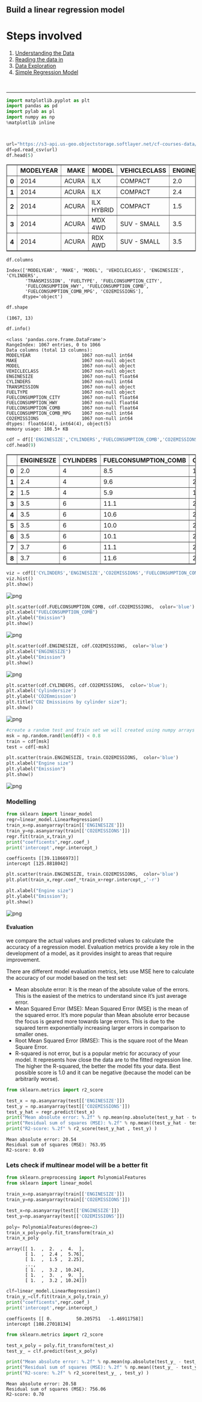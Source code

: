 
## Build a linear regression model

<h1>Steps involved</h1>

<div class="alert alert-block alert-info" style="margin-top: 20px">
    <ol>
        <li><a href="#understanding_data">Understanding the Data</a></li>
        <li><a href="#reading_data">Reading the data in</a></li>
        <li><a href="#data_exploration">Data Exploration</a></li>
        <li><a href="#simple_regression">Simple Regression Model</a></li>
    </ol>
</div>
<br>
<hr>


```python
import matplotlib.pyplot as plt
import pandas as pd
import pylab as pl
import numpy as np
%matplotlib inline
```


```python


url="https://s3-api.us-geo.objectstorage.softlayer.net/cf-courses-data/CognitiveClass/ML0101ENv3/labs/FuelConsumptionCo2.csv"
df=pd.read_csv(url)
df.head(5)
```




<div>
<style scoped>
    .dataframe tbody tr th:only-of-type {
        vertical-align: middle;
    }

    .dataframe tbody tr th {
        vertical-align: top;
    }

    .dataframe thead th {
        text-align: right;
    }
</style>
<table border="1" class="dataframe">
  <thead>
    <tr style="text-align: right;">
      <th></th>
      <th>MODELYEAR</th>
      <th>MAKE</th>
      <th>MODEL</th>
      <th>VEHICLECLASS</th>
      <th>ENGINESIZE</th>
      <th>CYLINDERS</th>
      <th>TRANSMISSION</th>
      <th>FUELTYPE</th>
      <th>FUELCONSUMPTION_CITY</th>
      <th>FUELCONSUMPTION_HWY</th>
      <th>FUELCONSUMPTION_COMB</th>
      <th>FUELCONSUMPTION_COMB_MPG</th>
      <th>CO2EMISSIONS</th>
    </tr>
  </thead>
  <tbody>
    <tr>
      <th>0</th>
      <td>2014</td>
      <td>ACURA</td>
      <td>ILX</td>
      <td>COMPACT</td>
      <td>2.0</td>
      <td>4</td>
      <td>AS5</td>
      <td>Z</td>
      <td>9.9</td>
      <td>6.7</td>
      <td>8.5</td>
      <td>33</td>
      <td>196</td>
    </tr>
    <tr>
      <th>1</th>
      <td>2014</td>
      <td>ACURA</td>
      <td>ILX</td>
      <td>COMPACT</td>
      <td>2.4</td>
      <td>4</td>
      <td>M6</td>
      <td>Z</td>
      <td>11.2</td>
      <td>7.7</td>
      <td>9.6</td>
      <td>29</td>
      <td>221</td>
    </tr>
    <tr>
      <th>2</th>
      <td>2014</td>
      <td>ACURA</td>
      <td>ILX HYBRID</td>
      <td>COMPACT</td>
      <td>1.5</td>
      <td>4</td>
      <td>AV7</td>
      <td>Z</td>
      <td>6.0</td>
      <td>5.8</td>
      <td>5.9</td>
      <td>48</td>
      <td>136</td>
    </tr>
    <tr>
      <th>3</th>
      <td>2014</td>
      <td>ACURA</td>
      <td>MDX 4WD</td>
      <td>SUV - SMALL</td>
      <td>3.5</td>
      <td>6</td>
      <td>AS6</td>
      <td>Z</td>
      <td>12.7</td>
      <td>9.1</td>
      <td>11.1</td>
      <td>25</td>
      <td>255</td>
    </tr>
    <tr>
      <th>4</th>
      <td>2014</td>
      <td>ACURA</td>
      <td>RDX AWD</td>
      <td>SUV - SMALL</td>
      <td>3.5</td>
      <td>6</td>
      <td>AS6</td>
      <td>Z</td>
      <td>12.1</td>
      <td>8.7</td>
      <td>10.6</td>
      <td>27</td>
      <td>244</td>
    </tr>
  </tbody>
</table>
</div>




```python
df.columns
```




    Index(['MODELYEAR', 'MAKE', 'MODEL', 'VEHICLECLASS', 'ENGINESIZE', 'CYLINDERS',
           'TRANSMISSION', 'FUELTYPE', 'FUELCONSUMPTION_CITY',
           'FUELCONSUMPTION_HWY', 'FUELCONSUMPTION_COMB',
           'FUELCONSUMPTION_COMB_MPG', 'CO2EMISSIONS'],
          dtype='object')




```python
df.shape
```




    (1067, 13)




```python
df.info()
```

    <class 'pandas.core.frame.DataFrame'>
    RangeIndex: 1067 entries, 0 to 1066
    Data columns (total 13 columns):
    MODELYEAR                   1067 non-null int64
    MAKE                        1067 non-null object
    MODEL                       1067 non-null object
    VEHICLECLASS                1067 non-null object
    ENGINESIZE                  1067 non-null float64
    CYLINDERS                   1067 non-null int64
    TRANSMISSION                1067 non-null object
    FUELTYPE                    1067 non-null object
    FUELCONSUMPTION_CITY        1067 non-null float64
    FUELCONSUMPTION_HWY         1067 non-null float64
    FUELCONSUMPTION_COMB        1067 non-null float64
    FUELCONSUMPTION_COMB_MPG    1067 non-null int64
    CO2EMISSIONS                1067 non-null int64
    dtypes: float64(4), int64(4), object(5)
    memory usage: 108.5+ KB



```python
cdf = df[['ENGINESIZE','CYLINDERS','FUELCONSUMPTION_COMB','CO2EMISSIONS']]
cdf.head(9)
```




<div>
<style scoped>
    .dataframe tbody tr th:only-of-type {
        vertical-align: middle;
    }

    .dataframe tbody tr th {
        vertical-align: top;
    }

    .dataframe thead th {
        text-align: right;
    }
</style>
<table border="1" class="dataframe">
  <thead>
    <tr style="text-align: right;">
      <th></th>
      <th>ENGINESIZE</th>
      <th>CYLINDERS</th>
      <th>FUELCONSUMPTION_COMB</th>
      <th>CO2EMISSIONS</th>
    </tr>
  </thead>
  <tbody>
    <tr>
      <th>0</th>
      <td>2.0</td>
      <td>4</td>
      <td>8.5</td>
      <td>196</td>
    </tr>
    <tr>
      <th>1</th>
      <td>2.4</td>
      <td>4</td>
      <td>9.6</td>
      <td>221</td>
    </tr>
    <tr>
      <th>2</th>
      <td>1.5</td>
      <td>4</td>
      <td>5.9</td>
      <td>136</td>
    </tr>
    <tr>
      <th>3</th>
      <td>3.5</td>
      <td>6</td>
      <td>11.1</td>
      <td>255</td>
    </tr>
    <tr>
      <th>4</th>
      <td>3.5</td>
      <td>6</td>
      <td>10.6</td>
      <td>244</td>
    </tr>
    <tr>
      <th>5</th>
      <td>3.5</td>
      <td>6</td>
      <td>10.0</td>
      <td>230</td>
    </tr>
    <tr>
      <th>6</th>
      <td>3.5</td>
      <td>6</td>
      <td>10.1</td>
      <td>232</td>
    </tr>
    <tr>
      <th>7</th>
      <td>3.7</td>
      <td>6</td>
      <td>11.1</td>
      <td>255</td>
    </tr>
    <tr>
      <th>8</th>
      <td>3.7</td>
      <td>6</td>
      <td>11.6</td>
      <td>267</td>
    </tr>
  </tbody>
</table>
</div>




```python
viz = cdf[['CYLINDERS','ENGINESIZE','CO2EMISSIONS','FUELCONSUMPTION_COMB']]
viz.hist()
plt.show()
```


![png](/images/Linear_model_files/Linear_model_8_0.png)



```python
plt.scatter(cdf.FUELCONSUMPTION_COMB, cdf.CO2EMISSIONS,  color='blue')
plt.xlabel("FUELCONSUMPTION_COMB")
plt.ylabel("Emission")
plt.show()
```


![png](Linear_model_files/Linear_model_9_0.png)



```python
plt.scatter(cdf.ENGINESIZE, cdf.CO2EMISSIONS,  color='blue')
plt.xlabel("ENGINESIZE")
plt.ylabel("Emission")
plt.show()
```


![png](Linear_model_files/Linear_model_10_0.png)



```python
plt.scatter(cdf.CYLINDERS, cdf.CO2EMISSIONS,  color='blue');
plt.xlabel('Cylindersize')
plt.ylabel('CO2Emmission')
plt.title("CO2 Emissioins by cylinder size");
plt.show()
```


![png](Linear_model_files/Linear_model_11_0.png)



```python
#create a random test and train set we will created using numpy arrays
msk = np.random.rand(len(df)) < 0.8
train = cdf[msk]
test = cdf[~msk]
```


```python
plt.scatter(train.ENGINESIZE, train.CO2EMISSIONS,  color='blue')
plt.xlabel("Engine size")
plt.ylabel("Emission")
plt.show()
```


![png](Linear_model_files/Linear_model_13_0.png)


### Modelling


```python
from sklearn import linear_model
regr=linear_model.LinearRegression()
train_x=np.asanyarray(train[['ENGINESIZE']])
train_y=np.asanyarray(train[['CO2EMISSIONS']])
regr.fit(train_x,train_y)
print("coefficents",regr.coef_)
print('intercept',regr.intercept_)

```

    coefficents [[39.11866973]]
    intercept [125.8818042]



```python
plt.scatter(train.ENGINESIZE, train.CO2EMISSIONS,  color='blue')
plt.plot(train_x,regr.coef_*train_x+regr.intercept_,'-r')

plt.xlabel("Engine size")
plt.ylabel("Emission");
plt.show()
```


![png](Linear_model_files/Linear_model_16_0.png)


#### Evaluation
we compare the actual values and predicted values to calculate the accuracy of a regression model. Evaluation metrics provide a key role in the development of a model, as it provides insight to areas that require improvement.

There are different model evaluation metrics, lets use MSE here to calculate the accuracy of our model based on the test set:
<ul>
    <li> Mean absolute error: It is the mean of the absolute value of the errors. This is the easiest of the metrics to understand since it’s just average error.</li>
    <li> Mean Squared Error (MSE): Mean Squared Error (MSE) is the mean of the squared error. It’s more popular than Mean absolute error because the focus is geared more towards large errors. This is due to the squared term exponentially increasing larger errors in comparison to smaller ones.</li>
    <li> Root Mean Squared Error (RMSE): This is the square root of the Mean Square Error. </li>
    <li> R-squared is not error, but is a popular metric for accuracy of your model. It represents how close the data are to the fitted regression line. The higher the R-squared, the better the model fits your data. Best possible score is 1.0 and it can be negative (because the model can be arbitrarily worse).</li>
</ul>


```python
from sklearn.metrics import r2_score

test_x = np.asanyarray(test[['ENGINESIZE']])
test_y = np.asanyarray(test[['CO2EMISSIONS']])
test_y_hat = regr.predict(test_x)
print("Mean absolute error: %.2f" % np.mean(np.absolute(test_y_hat - test_y)))
print("Residual sum of squares (MSE): %.2f" % np.mean((test_y_hat - test_y) ** 2))
print("R2-score: %.2f" % r2_score(test_y_hat , test_y) )
```

    Mean absolute error: 20.54
    Residual sum of squares (MSE): 763.95
    R2-score: 0.69


### Lets check if multinear model will be a better fit


```python
from sklearn.preprocessing import PolynomialFeatures
from sklearn import linear_model

train_x=np.asanyarray(train[['ENGINESIZE']])
train_y=np.asanyarray(train[['CO2EMISSIONS']])

test_x=np.asanyarray(test[['ENGINESIZE']])
test_y=np.asanyarray(test[['CO2EMISSIONS']])

poly= PolynomialFeatures(degree=2)
train_x_poly=poly.fit_transform(train_x)
train_x_poly
```




    array([[ 1.  ,  2.  ,  4.  ],
           [ 1.  ,  2.4 ,  5.76],
           [ 1.  ,  1.5 ,  2.25],
           ...,
           [ 1.  ,  3.2 , 10.24],
           [ 1.  ,  3.  ,  9.  ],
           [ 1.  ,  3.2 , 10.24]])




```python
clf=linear_model.LinearRegression()
train_y_=clf.fit(train_x_poly,train_y)
print("coefficents",regr.coef_)
print('intercept',regr.intercept_)

```

    coefficents [[ 0.         50.205751   -1.46911758]]
    intercept [108.27018134]



```python
from sklearn.metrics import r2_score

test_x_poly = poly.fit_transform(test_x)
test_y_ = clf.predict(test_x_poly)

print("Mean absolute error: %.2f" % np.mean(np.absolute(test_y_ - test_y)))
print("Residual sum of squares (MSE): %.2f" % np.mean((test_y_ - test_y) ** 2))
print("R2-score: %.2f" % r2_score(test_y_ , test_y) )
```

    Mean absolute error: 20.58
    Residual sum of squares (MSE): 756.06
    R2-score: 0.70



```python

```
